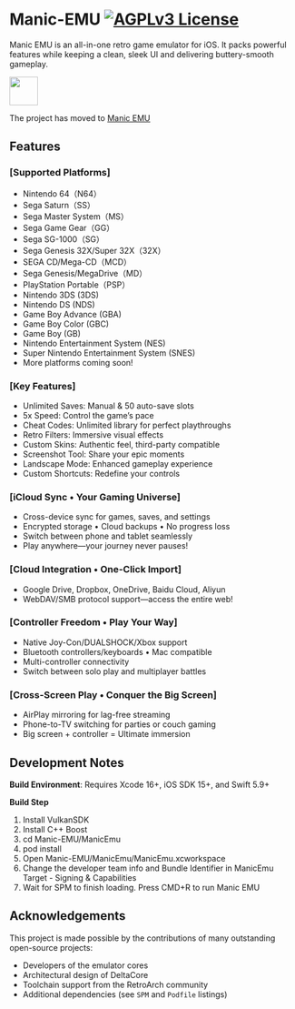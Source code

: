 # Manic-EMU [![AGPLv3 License](https://img.shields.io/badge/License-AGPL%20v3-blue.svg)](https://www.gnu.org/licenses/agpl-3.0)

Manic EMU is an all-in-one retro game emulator for iOS. It packs powerful features while keeping a clean, sleek UI and delivering buttery-smooth gameplay.

[<img src="https://github.com/Manic-EMU/ManicEMU/blob/main/appstore-badge.png" height="50">](https://itunes.apple.com/us/app/id6743335790)

The project has moved to [Manic EMU](https://github.com/Manic-EMU/ManicEMU)

## Features

### [Supported Platforms]
- Nintendo 64（N64）
- Sega Saturn（SS）
- Sega Master System（MS）
- Sega Game Gear（GG）
- Sega SG-1000（SG）
- Sega Genesis 32X/Super 32X（32X）
- SEGA CD/Mega-CD（MCD）
- Sega Genesis/MegaDrive（MD）
- PlayStation Portable（PSP）
- Nintendo 3DS (3DS)
- Nintendo DS (NDS)
- Game Boy Advance (GBA)
- Game Boy Color (GBC)
- Game Boy (GB)
- Nintendo Entertainment System (NES)
- Super Nintendo Entertainment System (SNES)
- More platforms coming soon!


### [Key Features]
- Unlimited Saves: Manual & 50 auto-save slots
- 5x Speed: Control the game’s pace
- Cheat Codes: Unlimited library for perfect playthroughs
- Retro Filters: Immersive visual effects
- Custom Skins: Authentic feel, third-party compatible
- Screenshot Tool: Share your epic moments
- Landscape Mode: Enhanced gameplay experience
- Custom Shortcuts: Redefine your controls


### [iCloud Sync • Your Gaming Universe]
- Cross-device sync for games, saves, and settings
- Encrypted storage • Cloud backups • No progress loss
- Switch between phone and tablet seamlessly
- Play anywhere—your journey never pauses!


### [Cloud Integration • One-Click Import]
- Google Drive, Dropbox, OneDrive, Baidu Cloud, Aliyun
- WebDAV/SMB protocol support—access the entire web!


### [Controller Freedom • Play Your Way]
- Native Joy-Con/DUALSHOCK/Xbox support
- Bluetooth controllers/keyboards • Mac compatible
- Multi-controller connectivity
- Switch between solo play and multiplayer battles


### [Cross-Screen Play • Conquer the Big Screen]
- AirPlay mirroring for lag-free streaming
- Phone-to-TV switching for parties or couch gaming
- Big screen + controller = Ultimate immersion

## Development Notes
 **Build Environment**: Requires Xcode 16+, iOS SDK 15+, and Swift 5.9+

 **Build Step**
1. Install VulkanSDK  
2. Install C++ Boost
3. cd Manic-EMU/ManicEmu
4. pod install
5. Open Manic-EMU/ManicEmu/ManicEmu.xcworkspace
6. Change the developer team info and Bundle Identifier in ManicEmu Target - Signing & Capabilities
7. Wait for SPM to finish loading. Press CMD+R to run Manic EMU


## Acknowledgements
This project is made possible by the contributions of many outstanding open-source projects:
- Developers of the emulator cores
- Architectural design of DeltaCore
- Toolchain support from the RetroArch community
- Additional dependencies (see `SPM` and `Podfile` listings)
